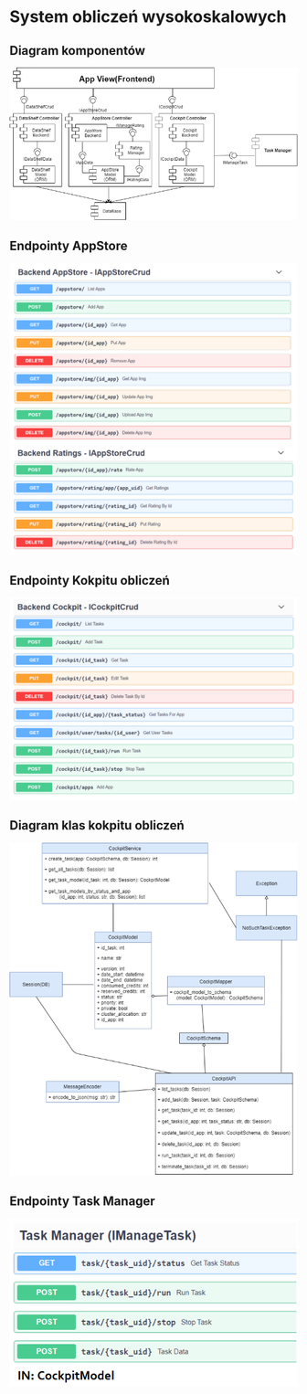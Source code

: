 # System obliczeń wysokoskalowych

## Diagram komponentów

![](diagrams/diagram_komponentow_2.png)

## Endpointy AppStore
![](diagrams/endpointy_appstore_3.png)
![](diagrams/endpointy_appstore_rating_3.png)

## Endpointy Kokpitu obliczeń
![](diagrams/endpointy_cockpit_3.png)

## Diagram klas kokpitu obliczeń
![](diagrams/diagram_klas.png)

## Endpointy Task Manager
![](diagrams/endpointy_tasks_2.png)
